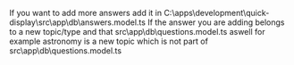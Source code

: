 If you want to add more answers add it in C:\apps\development\quick-display\src\app\db\answers.model.ts
If the answer you are adding belongs to a new topic/type and that src\app\db\questions.model.ts aswell
for example astronomy is a new topic which is not part of src\app\db\questions.model.ts